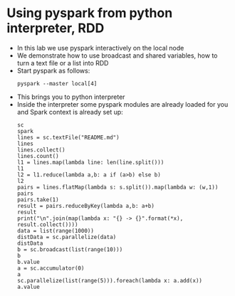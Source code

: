 # Using pyspark from python interpreter, RDD

* In this lab we use pyspark interactively on the local node
* We demonstrate how to use broadcast and shared variables, how to turn a text file or a list into RDD
* Start pyspark as follows:
  ```
  pyspark --master local[4]
  ```
* This brings you to python interpreter
* Inside the interpreter some pyspark modules are already loaded for you and Spark context is already set up:
  ```
  sc						  
  spark                                           
  lines = sc.textFile("README.md")                
  lines                                           
  lines.collect()                                 
  lines.count()	   				  
  l1 = lines.map(lambda line: len(line.split()))  
  l1                                              
  l2 = l1.reduce(lambda a,b: a if (a>b) else b)   
  l2
  pairs = lines.flatMap(lambda s: s.split()).map(lambda w: (w,1))
  pairs
  pairs.take(1)
  result = pairs.reduceByKey(lambda a,b: a+b)
  result
  print("\n".join(map(lambda x: "{} -> {}".format(*x), result.collect())))
  data = list(range(1000))
  distData = sc.parallelize(data)
  distData
  b = sc.broadcast(list(range(10)))
  b
  b.value
  a = sc.accumulator(0)
  a
  sc.parallelize(list(range(5))).foreach(lambda x: a.add(x))
  a.value
  ```
